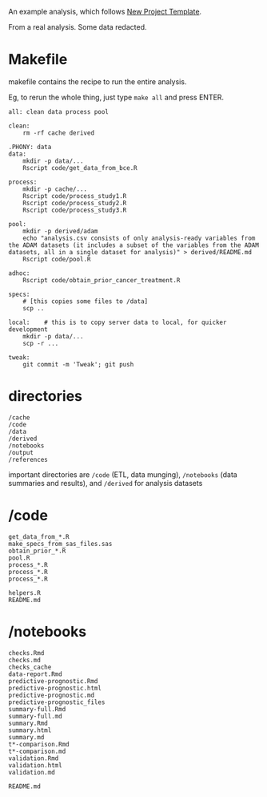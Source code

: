 An example analysis, which follows [New Project Template](https://github.com/pavopax/new-project-template).

From a real analysis. Some data redacted.

# Makefile

makefile contains the recipe to run the entire analysis.

Eg, to rerun the whole thing, just type `make all` and press ENTER.


```
all: clean data process pool

clean:
	rm -rf cache derived

.PHONY: data
data:
	mkdir -p data/...
	Rscript code/get_data_from_bce.R

process:
	mkdir -p cache/...
	Rscript code/process_study1.R
	Rscript code/process_study2.R
	Rscript code/process_study3.R

pool:
	mkdir -p derived/adam
	echo "analysis.csv consists of only analysis-ready variables from the ADAM datasets (it includes a subset of the variables from the ADAM datasets, all in a single dataset for analysis)" > derived/README.md
	Rscript code/pool.R

adhoc:
	Rscript code/obtain_prior_cancer_treatment.R

specs:
	# [this copies some files to /data]
	scp ..

local:    # this is to copy server data to local, for quicker development
	mkdir -p data/...
	scp -r ...

tweak:
	git commit -m 'Tweak'; git push
```


# directories

```
/cache
/code
/data
/derived
/notebooks
/output
/references
```

important directories are `/code` (ETL, data munging),  `/notebooks` (data summaries and results), and `/derived` for analysis datasets


# /code
```
get_data_from_*.R
make_specs_from_sas_files.sas
obtain_prior_*.R
pool.R
process_*.R
process_*.R
process_*.R

helpers.R
README.md
```


# /notebooks

```
checks.Rmd
checks.md
checks_cache
data-report.Rmd
predictive-prognostic.Rmd
predictive-prognostic.html
predictive-prognostic.md
predictive-prognostic_files
summary-full.Rmd
summary-full.md
summary.Rmd
summary.html
summary.md
t*-comparison.Rmd
t*-comparison.md
validation.Rmd
validation.html
validation.md

README.md
```
